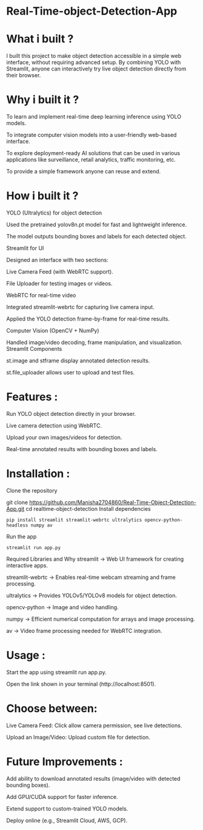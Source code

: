 # Real-Time-object-Detection-App
# What i built ?
I built this project to make object detection accessible in a simple web interface, without requiring advanced setup. By combining YOLO with Streamlit, anyone can interactively try live object detection directly from their browser.

# Why i built it ?
To learn and implement real-time deep learning inference using YOLO models.

To integrate computer vision models into a user-friendly web-based interface.

To explore deployment-ready AI solutions that can be used in various applications like surveillance, retail analytics, traffic monitoring, etc.

To provide a simple framework anyone can reuse and extend.

# How i built it ?
YOLO (Ultralytics) for object detection

Used the pretrained yolov8n.pt model for fast and lightweight inference.

The model outputs bounding boxes and labels for each detected object.

Streamlit for UI

Designed an interface with two sections:

Live Camera Feed (with WebRTC support).

File Uploader for testing images or videos.

WebRTC for real-time video

Integrated streamlit-webrtc for capturing live camera input.

Applied the YOLO detection frame-by-frame for real-time results.

Computer Vision (OpenCV + NumPy)

Handled image/video decoding, frame manipulation, and visualization.
Streamlit Components

st.image and stframe display annotated detection results.

st.file_uploader allows user to upload and test files.

# Features :
Run YOLO object detection directly in your browser.

Live camera detection using WebRTC.

Upload your own images/videos for detection.

Real-time annotated results with bounding boxes and labels.

# Installation :
Clone the repository

git clone https://github.com/Manisha2704860/Real-Time-Object-Detection-App.git
cd realtime-object-detection
Install dependencies

    pip install streamlit streamlit-webrtc ultralytics opencv-python-headless numpy av
Run the app

    streamlit run app.py
Required Libraries and Why
streamlit → Web UI framework for creating interactive apps.

streamlit-webrtc → Enables real-time webcam streaming and frame processing.

ultralytics → Provides YOLOv5/YOLOv8 models for object detection.

opencv-python → Image and video handling.

numpy → Efficient numerical computation for arrays and image processing.

av → Video frame processing needed for WebRTC integration.

# Usage :
Start the app using streamlit run app.py.

Open the link shown in your terminal (http://localhost:8501).

# Choose between:

Live Camera Feed: Click allow camera permission, see live detections.

Upload an Image/Video: Upload custom file for detection.

# Future Improvements :
Add ability to download annotated results (image/video with detected bounding boxes).

Add GPU/CUDA support for faster inference.

Extend support to custom-trained YOLO models.

Deploy online (e.g., Streamlit Cloud, AWS, GCP).
